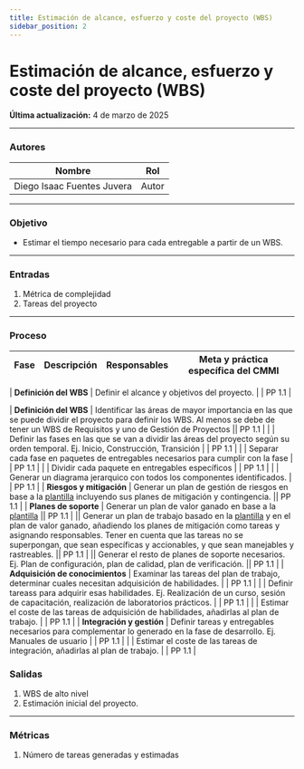 ```yaml
---
title: Estimación de alcance, esfuerzo y coste del proyecto (WBS)
sidebar_position: 2
---
```


# Estimación de alcance, esfuerzo y coste del proyecto (WBS)

**Última actualización:** 4 de marzo de 2025

---

### Autores
| Nombre                            | Rol       |
| --------------------------------- | --------- |
| Diego Isaac Fuentes Juvera        | Autor     |


---


### Objetivo

* Estimar el tiempo necesario para cada entregable a partir de un WBS.
---

### Entradas

1. Métrica de complejidad
2. Tareas del proyecto
      
---

### Proceso

| Fase              | Descripción                                                   | Responsables           | Meta y práctica específica del CMMI |
| ----------------- | ------------------------------------------------------------- | ---------------------- | ----------------------------------- |

| **Definición del WBS**    | Definir el alcance y objetivos del proyecto. | | PP 1.1 |

| **Definición del WBS**    | Identificar las áreas de mayor importancia en las que se puede dividir el proyecto para definir los WBS. Al menos se debe de tener un WBS de Requisitos y uno de Gestión de Proyectos  || PP 1.1 |
| |  Definir las fases en las que se van a dividir las áreas del proyecto según su orden temporal. Ej. Inicio, Construcción, Transición | | PP 1.1 |
| | Separar cada fase en paquetes de entregables necesarios para cumplir con la fase  | | PP 1.1 |
| | Dividir cada paquete en entregables específicos | | PP 1.1 |
| | Generar un diagrama jerarquico con todos los componentes identificados. | | PP 1.1 |
| **Riesgos y mitigación** | Generar un plan de gestión de riesgos en base a la [plantilla](https://docs.google.com/spreadsheets/d/1ASpVrD2yAUDSG3F0yN3xRMQW_yR_ykhLwBdV2hSwv5Y/edit?gid=1649452852#gid=1649452852) incluyendo sus planes de mitigación y contingencia. || PP 1.1 |
| **Planes de soporte** | Generar un plan de valor ganado en base a la [plantilla](https://docs.google.com/spreadsheets/d/1ASpVrD2yAUDSG3F0yN3xRMQW_yR_ykhLwBdV2hSwv5Y/edit?gid=959593645#gid=959593645) || PP 1.1 |
|| Generar un plan de trabajo basado en la [plantilla](https://docs.google.com/spreadsheets/d/1ASpVrD2yAUDSG3F0yN3xRMQW_yR_ykhLwBdV2hSwv5Y/edit?gid=1482751787#gid=1482751787) y en el plan de valor ganado, añadiendo los planes de mitigación como tareas y asignando responsables. Tener en cuenta que las tareas no se superpongan, que sean específicas y accionables, y que sean manejables y rastreables. || PP 1.1 |
|| Generar el resto de planes de soporte necesarios. Ej. Plan de configuración, plan de calidad, plan de verificación. || PP 1.1 |
| **Adquisición de conocimientos** | Examinar las tareas del plan de trabajo, determinar cuales necesitan adquisición de habilidades. | | PP 1.1 |
| | Definir tareass para adquirir esas habilidades. Ej. Realización de un curso, sesión de capacitación, realización de laboratorios prácticos. | | PP 1.1 |
| | Estimar el coste de las tareas de adquisición de habilidades, añadirlas al plan de trabajo. | | PP 1.1 | 
| **Integración y gestión** | Definir tareas y entregables necesarios para complementar lo generado en la fase de desarrollo. Ej. Manuales de usuario | | PP 1.1 |
| | Estimar el coste de las tareas de integración, añadirlas al plan de trabajo. | | PP 1.1 | 

 

### Salidas

1. WBS de alto nivel
2. Estimación inicial del proyecto.

---

### Métricas

1. Número de tareas generadas y estimadas
